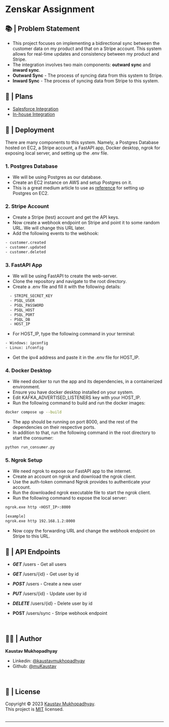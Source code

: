# Zenskar Assignment

## 📚 | Problem Statement

- This project focuses on implementing a bidirectional sync between the customer data on my product and that on a Stripe account. This system allows for real-time updates and consistency between my product and Stripe.
- The integration involves two main components: **outward sync** and **inward sync**.
- **Outward Sync** - The process of syncing data from this system to Stripe.
- **Inward Sync** - The process of syncing data from Stripe to this system.

## 🧮 | Plans

- [Salesforce Integration](./plans/salesforce_integration.md)
- [In-house Integration](./plans/in_house_integration.md)

## 🚧 | Deployment

There are many components to this system. Namely, a Postgres Database hosted on EC2, a Stripe account, a FastAPI app, Docker desktop, ngrok for exposing local server, and setting up the .env file.

### 1. Postgres Database

- We will be using Postgres as our database.
- Create an EC2 instance on AWS and setup Postgres on it.
- This is a great medium article to use as [reference](https://medium.com/@akhilsharma_10270/the-right-way-to-install-postgresql-on-aws-ec2-ubuntu-22-04-c77e72bfb8ef) for setting up Postgres on EC2.

### 2. Stripe Account

- Create a Stripe (test) account and get the API keys.
- Now create a webhook endpoint on Stripe and point it to some random URL. We will change this URL later.
- Add the following events to the webhook:

```bash
- customer.created
- customer.updated
- customer.deleted
```

### 3. FastAPI App

- We will be using FastAPI to create the web-server.
- Clone the repository and navigate to the root directory.
- Create a .env file and fill it with the following details:

```bash
  - STRIPE_SECRET_KEY
  - PSQL_USER
  - PSQL_PASSWORD
  - PSQL_HOST
  - PSQL_PORT
  - PSQL_DB
  - HOST_IP
```

- For HOST_IP, type the following command in your terminal:

```bash
- Windows: ipconfig
- Linux: ifconfig
```

- Get the ipv4 address and paste it in the .env file for HOST_IP.

### 4. Docker Desktop

- We need docker to run the app and its dependencies, in a containerized environment.
- Ensure you have docker desktop installed on your system.
- Edit KAFKA_ADVERTISED_LISTENERS key with your HOST_IP.
- Run the following command to build and run the docker images:

```bash
docker compose up --build
```

- The app should be running on port 8000, and the rest of the dependencies on their respective ports.
- In addition to that, run the following command in the root directory to start the consumer:

```bash
python run_consumer.py
```

### 5. Ngrok Setup

- We need ngrok to expose our FastAPI app to the internet.
- Create an account on ngrok and download the ngrok client.
- Use the auth-token command Ngrok provides to authenticate your account.
- Run the downloaded ngrok executable file to start the ngrok client.
- Run the following command to expose the local server:

```bash
ngrok.exe http <HOST_IP>:8000

[example]
ngrok.exe http 192.168.1.2:8000
```

- Now copy the forwarding URL and change the webhook endpoint on Stripe to this URL.

## 🚀 | API Endpoints

- _**GET**_ /users - Get all users
- _**GET**_ /users/{id} - Get user by id
- _**POST**_ /users - Create a new user
- _**PUT**_ /users/{id} - Update user by id
- _**DELETE**_ /users/{id} - Delete user by id
- **POST** /users/sync - Stripe webhook endpoint

  <br/>

## 👨‍💻 | Author

**Kaustav Mukhopadhyay**

- Linkedin: [@kaustavmukhopadhyay](https://www.linkedin.com/in/kaustavmukhopadhyay/)
- Github: [@muKaustav](https://github.com/muKaustav)

<br/>

## 📝 | License

Copyright © 2023 [Kaustav Mukhopadhyay](https://github.com/muKaustav).<br />
This project is [MIT](./LICENSE) licensed.
<br/>
<br/>

---
